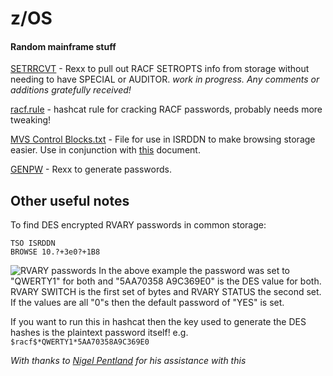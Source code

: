 # z/OS
#### Random mainframe stuff

[SETRRCVT](https://github.com/jaytay79/zos/blob/master/SETRRCVT.txt) - Rexx to pull out RACF SETROPTS info from storage without needing to have SPECIAL or AUDITOR. _work in progress. Any comments or additions gratefully received!_

[racf.rule](https://github.com/jaytay79/zos/blob/master/racf.rule) - hashcat rule for cracking RACF passwords, probably needs more tweaking!

[MVS Control Blocks.txt](https://github.com/jaytay79/zos/blob/master/MVS%20Control%20Blocks.txt) - File for use in ISRDDN to make browsing storage easier. Use in conjunction with [this](http://www.meerkatcomputerservices.com/mfblog/wp-content/uploads/2016/07/Browsing-MVS-Control-Blocks-Using-DDLIST.pdf) document.  

[GENPW](https://github.com/jaytay79/zos/blob/master/GENPW.txt) - Rexx to generate passwords.

## Other useful notes
To find DES encrypted RVARY passwords in common storage:  

```
TSO ISRDDN  
BROWSE 10.?+3e0?+1B8  
```
![RVARY passwords](https://raw.githubusercontent.com/jaytay79/zos/master/rvary.png)
In the above example the password was set to "QWERTY1" for both and  "5AA70358 A9C369E0" is the DES value for both. RVARY SWITCH is the first set of bytes and RVARY STATUS the second set. If the values are all "0"s then the default password of "YES" is set.  

If you want to run this in hashcat then the key used to generate the DES hashes is the plaintext password itself! e.g. `$racf$*QWERTY1*5AA70358A9C369E0`

_With thanks to [Nigel Pentland](http://www.racfsnow.co.uk) for his assistance with this_